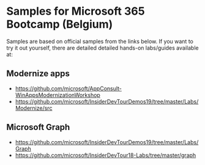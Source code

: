 # Samples for Microsoft 365 Bootcamp (Belgium)

Samples are based on official samples from the links below. If you want to try it out yourself, there are detailed detailed hands-on labs/guides available at:

## Modernize apps

- https://github.com/microsoft/AppConsult-WinAppsModernizationWorkshop
- https://github.com/microsoft/InsiderDevTourDemos19/tree/master/Labs/Modernize/src

## Microsoft Graph

- https://github.com/microsoft/InsiderDevTourDemos19/tree/master/Labs/Graph
- https://github.com/microsoft/InsiderDevTour18-Labs/tree/master/graph
